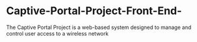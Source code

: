 # Captive-Portal-Project-Front-End-
The Captive Portal Project is a web-based system designed to manage and control user access to a wireless network
